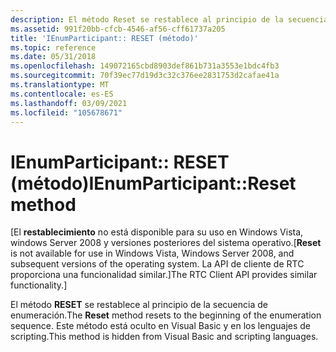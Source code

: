 ```yaml
---
description: El método Reset se restablece al principio de la secuencia de enumeración. Este método está oculto en Visual Basic y en los lenguajes de scripting.
ms.assetid: 991f20bb-cfcb-4546-af56-cff61737a205
title: 'IEnumParticipant:: RESET (método)'
ms.topic: reference
ms.date: 05/31/2018
ms.openlocfilehash: 149072165cbd8903def861b731a3553e1bdc4fb3
ms.sourcegitcommit: 70f39ec77d19d3c32c376ee2831753d2cafae41a
ms.translationtype: MT
ms.contentlocale: es-ES
ms.lasthandoff: 03/09/2021
ms.locfileid: "105678671"
---
```

# <a name="ienumparticipantreset-method"></a><span data-ttu-id="34738-104">IEnumParticipant:: RESET (método)</span><span class="sxs-lookup"><span data-stu-id="34738-104">IEnumParticipant::Reset method</span></span>

<span data-ttu-id="34738-105">\[El **restablecimiento** no está disponible para su uso en Windows Vista, windows Server 2008 y versiones posteriores del sistema operativo.</span><span class="sxs-lookup"><span data-stu-id="34738-105">\[**Reset** is not available for use in Windows Vista, Windows Server 2008, and subsequent versions of the operating system.</span></span> <span data-ttu-id="34738-106">La API de cliente de RTC proporciona una funcionalidad similar.\]</span><span class="sxs-lookup"><span data-stu-id="34738-106">The RTC Client API provides similar functionality.\]</span></span>

<span data-ttu-id="34738-107">El método **RESET** se restablece al principio de la secuencia de enumeración.</span><span class="sxs-lookup"><span data-stu-id="34738-107">The **Reset** method resets to the beginning of the enumeration sequence.</span></span> <span data-ttu-id="34738-108">Este método está oculto en Visual Basic y en los lenguajes de scripting.</span><span class="sxs-lookup"><span data-stu-id="34738-108">This method is hidden from Visual Basic and scripting languages.</span></span>

